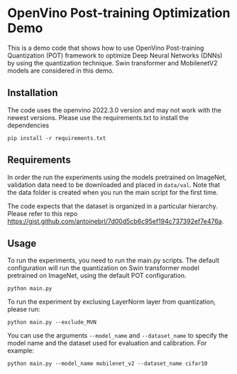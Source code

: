 # OpenVino Post-training Optimization Demo


This is a demo code that shows how to use OpenVino Post-training Quantization (POT) framework to optimize Deep Neural Networks (DNNs) by using the quantization technique. Swin transformer and MobilenetV2 models are considered in this demo. 

## Installation
The code uses the openvino 2022.3.0 version and may not work with the newest versions. Please use the requirements.txt to install the dependencies

```
pip install -r requirements.txt
```


## Requirements
In order the run the experiments using the models pretrained on ImageNet, validation data need to be downloaded and placed in ```data/val```. Note that the data folder is created when you run the main script for the first time.

The code expects that the dataset is organized in a particular hierarchy. Please refer to this repo  https://gist.github.com/antoinebrl/7d00d5cb6c95ef194c737392ef7e476a. 

## Usage 
To run the experiments, you need to run the main.py scripts. 
The default configuration will run the quantization on Swin transformer model pretrained on ImageNet, using the default POT configuration. 

```
python main.py
```

To run the experiment by exclusing LayerNorm layer from quantization, please run: 

```
python main.py --exclude_MVN 
```

You can use the arguments ```--model_name``` and ```--dataset_name``` to specify the model name and the dataset used for evaluation and calibration. For example: 

```
python main.py --model_name mobilenet_v2 --dataset_name cifar10
```
